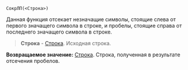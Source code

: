 ```bsl
СокрЛП(<Строка>)
```

Данная функция отсекает незначащие символы, стоящие слева от первого значащего символа в строке, и пробелы, стоящие справа от последнего значащего символа в строке.

> **Строка** - [Строка](v8help://SyntaxHelperQueries/LitString). Исходная строка.

**Возвращаемое значение:** [Строка](v8help://SyntaxHelperQueries/LitString). Строка, полученная в результате отсечения пробелов.
